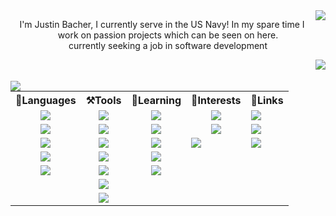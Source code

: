 <!--**Jabbey92/Jabbey92** is a ✨ _special_ ✨ repository because its `README.md` (this file) appears on your GitHub profile.-->
<span>
    <img align="right" src="https://github-profile-summary-cards.vercel.app/api/cards/profile-details?username=Jabbey92&theme=radical" />
    <p align="center">I'm Justin Bacher, I currently serve in the US Navy! In my spare time I work on passion projects which can be seen on here.</br>currently seeking a job in software development</p>
</span>
<!--<img align="right" src="https://github-readme-stats.vercel.app/api/wakatime?username=7ed3ffed-ab75-4a40-b844-02441790ce55&theme=radical" />-->

<img align="right" src="https://stackoverflow-card.vercel.app/?userID=225020&theme=tomorrownightblue&showIcons=false" />
</br></br>
<span>
    <img align="left" src="https://github-profile-trophy.vercel.app/?username=Jabbey92&theme=radical&column=4&row=1&margin-w=10" />
    <table align="center">
        <tr>
            <th align="center">📝Languages</th>
            <th align="center">⚒️Tools</th>
            <th align="center">📖Learning</th>
            <th align="center">👀Interests</th>
            <th align="center">🔗Links</th>
        </tr>
        <tr>
            <td align="center"><a href="http://python.org/"><img src="https://img.shields.io/badge/Python-FFD43B?style=for-the-badge&logo=python&logoColor=blue" /></a></td>
            <td align="center"><img src="https://img.shields.io/badge/SQLite-07405E?style=for-the-badge&logo=sqlite&logoColor=white" />
            <td align="center"><img src="https://img.shields.io/badge/JavaScript-323330?style=for-the-badge&logo=javascript&logoColor=F7DF1E" /></td>
            <td align="center"><img src="https://img.shields.io/badge/Rust-black?style=for-the-badge&logo=rust&logoColor=#E57324" /></td>
            <td><a href="mailto: 92jbach@gmail.com"><img src="https://img.shields.io/badge/Gmail-D14836?style=for-the-badge&logo=gmail&logoColor=white" /></a></td>
        </tr>
        <tr>
            <td align="center"><a href="http://www.lua.org/"><img src="https://img.shields.io/badge/Lua-2C2D72?style=for-the-badge&logo=lua&logoColor=white" /></a></td>
            <td align="center"><img src="https://img.shields.io/badge/MongoDB-4EA94B?style=for-the-badge&logo=mongodb&logoColor=white" /></td>
            <td align="center"><img src="https://img.shields.io/badge/TypeScript-007ACC?style=for-the-badge&logo=typescript&logoColor=white" /></td>
            <td align="center"><img src="https://img.shields.io/badge/Go-00ADD8?style=for-the-badge&logo=go&logoColor=white" /></td>
            <td><a href="https://www.linkedin.com/in/justin-bacher-1392b519/"><img src="https://img.shields.io/badge/LinkedIn-0077B5?style=for-the-badge&logo=linkedin&logoColor=white" /></a></td>
        </tr>
        <tr>
            <td align="center"><img src="https://img.shields.io/badge/HTML5-E34F26?style=for-the-badge&logo=html5&logoColor=white" /></td>
            <td align="center"><img src="https://img.shields.io/badge/redis-%23DD0031.svg?&style=for-the-badge&logo=redis&logoColor=white" /></td>
            <td align="center"><img src="https://img.shields.io/badge/WebAssembly-654FF0?style=for-the-badge&logo=WebAssembly&logoColor=white" /></td>
            <td><img src="https://img.shields.io/badge/Haskell-5D4F85?style=for-the-badge&logo=haskell&logoColor=white" /></td>
            <td><a href="discordapp.com/users/243934463615041536"><img src="https://img.shields.io/badge/Discord-5865F2?style=for-the-badge&logo=discord&logoColor=white" /></a></td>
        </tr>
        <tr>
            <td align="center"><img src="https://img.shields.io/badge/CSS3-1572B6?style=for-the-badge&logo=css3&logoColor=white" /></td>
            <td align="center"><img src="https://img.shields.io/badge/PostgreSQL-316192?style=for-the-badge&logo=postgresql&logoColor=white" /></td>
            <td align="center"><img src="https://img.shields.io/badge/Nginx-009639?style=for-the-badge&logo=nginx&logoColor=white" /></td>
            <td></td>
            <td></td>
        </tr>
        <tr>
            <td align="center"><img src="https://img.shields.io/badge/fastapi-109989?style=for-the-badge&logo=FASTAPI&logoColor=white" /></td>
            <td align="center"><img src="https://img.shields.io/badge/VSCode-0078D4?style=for-the-badge&logo=visual%20studio%20code&logoColor=white" /></td>
            <td align="center"><img src="https://img.shields.io/badge/Svelte-4A4A55?style=for-the-badge&logo=svelte&logoColor=FF3E00" /></td>
            <td></td>
            <td></td>
        </tr>
        <tr>
            <td></td>
            <td align="center"><img src="https://img.shields.io/badge/Linux-FCC624?style=for-the-badge&logo=linux&logoColor=black" /></td>
            <td align="center"></td>
            <td></td>
            <td></td>
        </tr>
        <tr>
            <td></td>
            <td align="center"><img src="https://img.shields.io/badge/Docker-2CA5E0?style=for-the-badge&logo=docker&logoColor=white" /></td>
            <td></td>
            <td></td>
            <td></td>
        </tr>
    </table>
</span>

<!--<img align="center" src="https://github-readme-streak-stats.herokuapp.com/?user=Jabbey92" />-->

<!--
Here are some ideas to get you started:

- 🔭 I’m currently working on ...
- 🌱 I’m currently learning ...
- 👯 I’m looking to collaborate on ...
- 🤔 I’m looking for help with ...
- 💬 Ask me about ...
- 📫 How to reach me: ...
- 😄 Pronouns: ...
- ⚡ Fun fact: ...
-->
